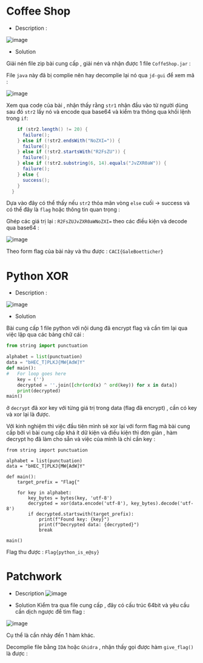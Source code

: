 # Coffee Shop # 
* Description :
  
![image](https://github.com/Kayiyan/CTF_Team_Write-up/assets/126185640/e08b8240-d155-434e-98ac-fa838e698c12)

* Solution

Giải nén file zip bài cung cấp , giải nén và nhận được 1 file `CoffeShop.jar` :

File `java` này đã bị complie nên hay decomplie lại nó qua `jd-gui` để xem mã :

![image](https://github.com/Kayiyan/CTF_Team_Write-up/assets/126185640/a4bdac13-120d-489e-a7fd-8bfe58e2ed38)

Xem qua code của bài , nhận thấy rằng `str1` nhận đầu vào từ người dùng sau đó `str2` lấy nó và encode qua base64 và kiểm tra thông qua khối lệnh trong `if`:

```java
    if (str2.length() != 20) {
      failure();
    } else if (!str2.endsWith("NoZXI=")) {
      failure();
    } else if (!str2.startsWith("R2FsZU")) {
      failure();
    } else if (!str2.substring(6, 14).equals("JvZXR0aW")) {
      failure();
    } else {
      success();
    } 
  }
```
Dựa vào đây có thể thấy nếu `str2` thỏa mãn vòng `else` cuối -> success và có thể đây là `flag` hoặc thông tin quan trọng :

Ghép các giá trị lại : `R2FsZUJvZXR0aWNoZXI=` theo các điều kiện và decode qua base64 : 

![image](https://github.com/Kayiyan/CTF_Team_Write-up/assets/126185640/85d6ab62-f789-415e-8b10-6f9deb2f3e40)

Theo form flag của bài này và thu được : `CACI{GaleBoetticher}`

# Python XOR #
* Description :

![image](https://github.com/Kayiyan/CTF_Team_Write-up/assets/126185640/bfb11fe9-1c4e-4f67-8c7b-77a698f201eb)

* Solution

Bài cung cấp 1 file python với nội dung đã encrypt flag và cần tìm lại qua việc lặp qua các bảng chữ cái :

```python
from string import punctuation

alphabet = list(punctuation)
data = "bHEC_T]PLKJ{MW{AdW]Y"
def main():
#   For loop goes here
    key = ('')
    decrypted = ''.join([chr(ord(x) ^ ord(key)) for x in data])
    print(decrypted)
main()
```
ở `decrypt` đã xor key với từng giá trị trong data (flag đã encrypt) , cần có key và xor lại là được.

Với kinh nghiệm thì việc đầu tiên mình sẽ xor lại với form flag mà bài cung cấp bởi vì bài cung cấp khá ít dữ kiện và điều kiện thì đơn giản , hàm decrypt họ đã làm cho sẵn và việc của mình là chỉ cần key :

```from pwn import xor
from string import punctuation

alphabet = list(punctuation)
data = "bHEC_T]PLKJ{MW{AdW]Y"

def main():
    target_prefix = "Flag{"
    
    for key in alphabet:
        key_bytes = bytes(key, 'utf-8')
        decrypted = xor(data.encode('utf-8'), key_bytes).decode('utf-8')
        if decrypted.startswith(target_prefix):
            print(f"Found key: {key}")
            print(f"Decrypted data: {decrypted}")
            break

main()
```

Flag thu được : `Flag{python_is_e@sy}`

# Patchwork #
* Description
![image](https://github.com/Kayiyan/CTF_Team_Write-up/assets/126185640/170517ed-d2f9-4ec9-9ac8-03811246d261)

* Solution
Kiểm tra qua file cung cấp , đây có cấu trúc 64bit và yêu cầu cần dịch ngược để tìm flag :

![image](https://github.com/Kayiyan/CTF_Team_Write-up/assets/126185640/806b0aee-c1f2-4498-b80b-b36e945a2762)

Cụ thể là cần nhảy đến 1 hàm khác.

Decomplie file bằng `IDA` hoặc `Ghidra` , nhận thấy gọi được hàm `give_flag()` là được :















  
